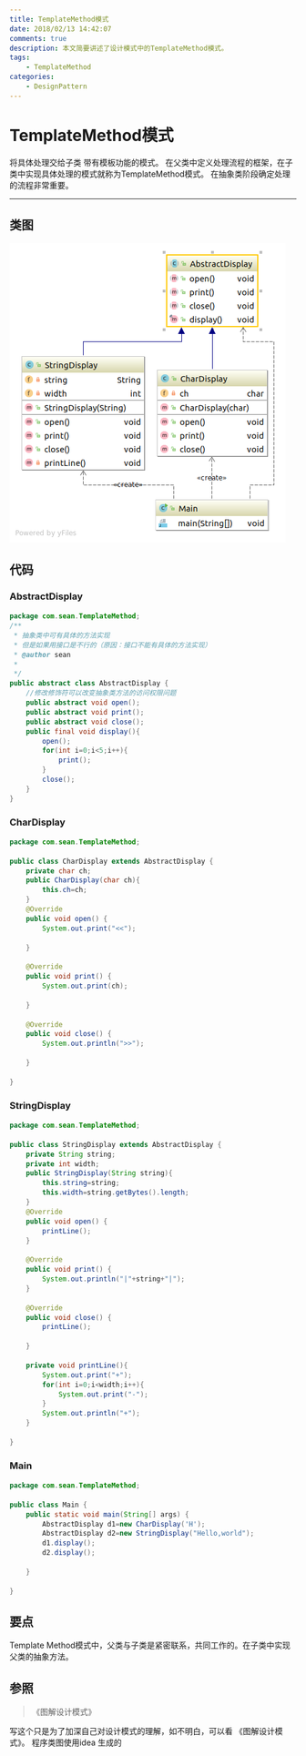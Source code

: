 ```yaml
---
title: TemplateMethod模式
date: 2018/02/13 14:42:07
comments: true
description: 本文简要讲述了设计模式中的TemplateMethod模式。
tags:
	- TemplateMethod
categories:
	- DesignPattern
---
```



# TemplateMethod模式
将具体处理交给子类
带有模板功能的模式。
在父类中定义处理流程的框架，在子类中实现具体处理的模式就称为TemplateMethod模式。
在抽象类阶段确定处理的流程非常重要。

---

## 类图

![TemplateMethod](TemplateMethod_Design_Pattern/TemplateMethod_Design_Pattern.png)

## 代码

### AbstractDisplay

``` java
package com.sean.TemplateMethod;
/**
 * 抽象类中可有具体的方法实现
 * 但是如果用接口是不行的（原因：接口不能有具体的方法实现）
 * @author sean
 *
 */
public abstract class AbstractDisplay {
	//修改修饰符可以改变抽象类方法的访问权限问题
	public abstract void open();
	public abstract void print();
	public abstract void close();
	public final void display(){
		open();
		for(int i=0;i<5;i++){
			print();
		}
		close();
	}
}

```

### CharDisplay
``` java
package com.sean.TemplateMethod;

public class CharDisplay extends AbstractDisplay {
	private char ch;
	public CharDisplay(char ch){
		this.ch=ch;
	}
	@Override
	public void open() {
		System.out.print("<<");

	}

	@Override
	public void print() {
		System.out.print(ch);

	}

	@Override
	public void close() {
		System.out.println(">>");

	}

}

```

### StringDisplay
``` java
package com.sean.TemplateMethod;

public class StringDisplay extends AbstractDisplay {
	private String string;
	private int width;
	public StringDisplay(String string){
		this.string=string;
		this.width=string.getBytes().length;
	}
	@Override
	public void open() {
		printLine();
	}

	@Override
	public void print() {
		System.out.println("|"+string+"|");
	}

	@Override
	public void close() {
		printLine();

	}
	
	private void printLine(){
		System.out.print("+");
		for(int i=0;i<width;i++){
			System.out.print("-");
		}
		System.out.println("+");
	}

}

```

### Main
``` java
package com.sean.TemplateMethod;

public class Main {
	public static void main(String[] args) {
		AbstractDisplay d1=new CharDisplay('H');
		AbstractDisplay d2=new StringDisplay("Hello,world");
		d1.display();
		d2.display();

	}

}

```

## 要点

Template Method模式中，父类与子类是紧密联系，共同工作的。在子类中实现父类的抽象方法。

## 参照
> 《图解设计模式》


写这个只是为了加深自己对设计模式的理解，如不明白，可以看 《图解设计模式》。
程序类图使用idea 生成的
